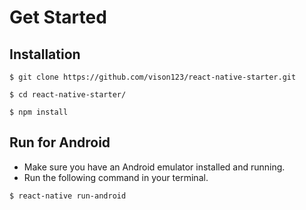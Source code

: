 # Get Started

##  Installation

```
$ git clone https://github.com/vison123/react-native-starter.git

$ cd react-native-starter/

$ npm install
```
## Run for Android

* Make sure you have an Android emulator installed and running.
* Run the following command in your terminal.

```
$ react-native run-android
```
